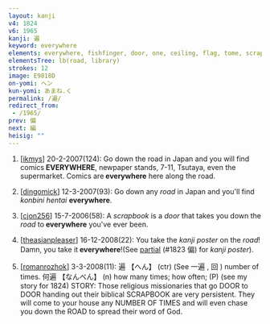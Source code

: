```yaml
---
layout: kanji
v4: 1824
v6: 1965
kanji: 遍
keyword: everywhere
elements: everywhere, fishfinger, door, one, ceiling, flag, tome, scrapbook, glass canopy, hood, flowers, road
elementsTree: lb(road, library)
strokes: 12
image: E9818D
on-yomi: ヘン
kun-yomi: あまね.く
permalink: /遍/
redirect_from:
 - /1965/
prev: 偏
next: 編
heisig: ""
---
```


1) [<a href="http://kanji.koohii.com/profile/ikmys">ikmys</a>] 20-2-2007(124): Go down the road in Japan and you will find comics<strong> EVERYWHERE</strong>, newpaper stands, 7-11, Tsutaya, even the supermarket. Comics are<strong> everywhere</strong> here along the road.

2) [<a href="http://kanji.koohii.com/profile/dingomick">dingomick</a>] 12-3-2007(93): Go down any <em>road</em> in Japan and you&#039;ll find <em>konbini hentai</em> <strong>everywhere</strong>.

3) [<a href="http://kanji.koohii.com/profile/cjon256">cjon256</a>] 15-7-2006(58): A <em>scrapbook</em> is a <em>door</em> that takes you down the <em>road</em> to<strong> everywhere</strong> you&#039;ve ever been.

4) [<a href="http://kanji.koohii.com/profile/theasianpleaser">theasianpleaser</a>] 16-12-2008(22): You take the <em>kanji poster</em> on the <em>road</em>! Damn, you take it<strong> everywhere</strong>!(See <a href="../v4/1823.html">partial</a> (#1823 偏) for <em>kanji poster</em>).

5) [<a href="http://kanji.koohii.com/profile/romanrozhok">romanrozhok</a>] 3-3-2008(11): 遍 【へん】 (ctr) (See 一遍 , 回 ) number of times. 何遍 【なんべん】 (n) how many times; how often; (P) (see my story for 1824) STORY: Those religious missionaries that go DOOR to DOOR handing out their biblical SCRAPBOOK are very persistent. They will come to your house any NUMBER OF TIMES and will even chase you down the ROAD to spread their word of God.


